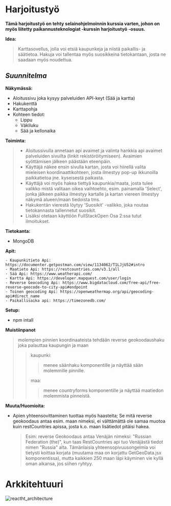 

# Harjoitustyö

**Tämä harjoitustyö on tehty selainohjelmoinnin kurssia varten, johon on myös liitetty paikannusteknologiat -kurssin harjoitustyö -osuus.**

**Idea:**

> Karttasovellus, jolla voi etsiä kaupunkeja ja niistä paikallis- ja säätietoa. Hakuja voi tallentaa myös suosikkeina tietokantaan, josta ne saadaan myös noudettua.

## *Suunnitelma*

**Näkymässä:**

- Aloitussivu joka kysyy palveluiden API-keyt (Sää ja kartta)
- Hakukenttä
- Karttapohja
- Kohteen tiedot:
  - Lippu
  - Väkiluku
  - Sää ja kellonaika

**Toiminta:**

> - Aloitussivulla annetaan api avaimet ja valinta hankkia api avaimet palveluiden sivuilta (linkit rekistöröitymiseen). Avaimien syöttämisen jälkeen päästään eteenpäin.
> - Käyttäjä näkee ensin sivulla kartan, josta voi hiirellä valita mieleisen koordinaattikohteen, josta ilmestyy pop-up ikkunoilla paikkatietoa jne. kyseisestä paikasta.
> - Käyttäjä voi myös hakea tiettyä kaupunkia/maata, josta tulee valikko mistä valitaan oikea vaihtoehto, esim. painamalla 'Select', jonka jälkeen paikka ilmestyy kartalle ja kartan viereen ilmestyy näkymä alueen/maan tiedoista tms.
> - Hakukentän vierestä löytyy 'Suosikit' -valikko, joka noutaa tietokannasta tallennetut suosikit.
> - Lisäksi otetaan käyttöön FullStackOpen Osa 2:ssa tutut ilmoitukset.

**Tietokanta:**

- MongoDB

**Apit:**

    - Kaupunkitieto Api: https://documenter.getpostman.com/view/1134062/T1LJjU52#intro
    - Maatieto Api: https://restcountries.com/v3.1/all
    - Sää Api: https://www.weatherapi.com/
    - Kartta Api: https://developer.mapquest.com/user/login
    - Reverse Geocoding Api: https://www.bigdatacloud.com/free-api/free-reverse-geocode-to-city-api#endpoint
    - Toinen geocoding Api: https://openweathermap.org/api/geocoding-api#direct_name
    - Paikallisaika api: https://timezonedb.com/

**Setup:**

- npm intall

**Muistiinpanot**

> molempien pinnien koordinaateista tehdään reverse geokoodaushaku joka palauttaa kaupungin ja maan
>
>> kaupunki:
>>
>>> menee säänhaku komponentille ja näyttää sään molemmille pinnille.
>>>
>>
>> maa:
>>
>>> menee countryforms komponentille ja näyttää maatiedon molemmista pinneistä.
>>>
>>

**Muuta/Huomioita:**

- Apien yhteensovittaminen tuottaa myös haasteita; Se mitä reverse geokoodaus antaa esim. maan nimeksi, ei välttämättä ole samaa muotoa kuin restCountries apissa, josta k.o. maan lisätiedot pitäisi hakea.
  > Esim:
  > reverse Geokoodaus antaa Venäjän nimeksi: "Russian Federation (the)", 
  > kun taas RestCountries api tuo Venäjästä tiedot nimen "Russia" alta. 
  > Tämänlaisia yhteensopivuusongelmia voi tietysti koittaa korjata (muutama maa on 
  > korjattu GetGeoData.jsx komponentissa), mutta kaikkien 250 maan läpi käyminen vie 
  > kyllä oman aikansa, jos siihen ryhtyy.
  
# Arkkitehtuuri
![reactht_architecture](https://github.com/kajok88/React/assets/102037428/842adae8-87ab-421f-9526-1b70268e55b9)
